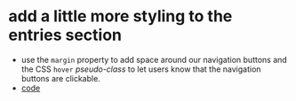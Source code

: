 # add a little more styling to the entries section

-   use the `margin` property to add space around our navigation buttons and the CSS `hover` *pseudo-class* to let users know that the navigation buttons are clickable.
-   [code](app.js)
